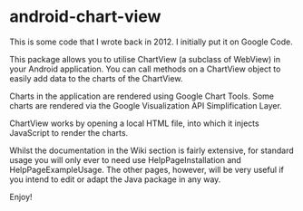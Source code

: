 # android-chart-view
This is some code that I wrote back in 2012. I initially put it on Google Code.

This package allows you to utilise ChartView (a subclass of WebView) in your Android application. You can call methods on a ChartView object to easily add data to the charts of the ChartView.

Charts in the application are rendered using Google Chart Tools. Some charts are rendered via the Google Visualization API Simplification Layer.

ChartView works by opening a local HTML file, into which it injects JavaScript to render the charts.

Whilst the documentation in the Wiki section is fairly extensive, for standard usage you will only ever to need use HelpPageInstallation and HelpPageExampleUsage. The other pages, however, will be very useful if you intend to edit or adapt the Java package in any way.

Enjoy!

